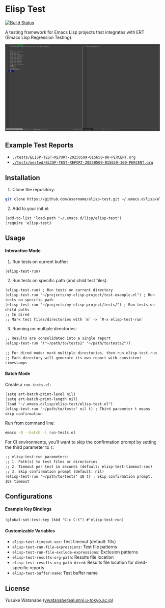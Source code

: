 <!-- ---
!-- Timestamp: 2025-05-07 14:01:29
!-- Author: ywatanabe
!-- File: /home/ywatanabe/.emacs.d/lisp/elisp-test/README.md
!-- --- -->

# Elisp Test

[![Build Status](https://github.com/ywatanabe1989/elisp-test/workflows/tests/badge.svg)](https://github.com/ywatanabe1989/elisp-test/actions)

A testing framework for Emacs Lisp projects that integrates with ERT (Emacs Lisp Regression Testing).

![Demo GIF](./docs/emacs-gif-screenshot-2025-03-05-09:13:39.gif)

## Example Test Reports
- [`./tests/ELISP-TEST-REPORT-20250509-015650-98-PERCENT.org`](./tests/ELISP-TEST-REPORT-20250509-015650-98-PERCENT.org)
- [`./tests/nested/ELISP-TEST-REPORT-20250509-015650-100-PERCENT.org`](./tests/nested/ELISP-TEST-REPORT-20250509-015650-100-PERCENT.org)

## Installation
1. Clone the repository:
```bash
git clone https://github.com/username/elisp-test.git ~/.emacs.d/lisp/elisp-test
```

2. Add to your init.el:
```elisp
(add-to-list 'load-path "~/.emacs.d/lisp/elisp-test")
(require 'elisp-test)
```

## Usage
#### Interactive Mode
1. Run tests on current buffer:
```elisp
(elisp-test-run)
```

2. Run tests on specific path (and child test files):
```elisp
(elisp-test-run) ; Run tests on current directory
(elisp-test-run "~/projects/my-elisp-project/test-example.el") ; Run tests on specific path
(elisp-test-run "~/projects/my-elisp-project/tests/") ; Run tests on child paths
;; In dired
;; Mark test files/directories with `m` -> `M-x elisp-test-run`
```

3. Running on multiple directories:
```elisp
;; Results are consolidated into a single report
(elisp-test-run '("~/path/to/tests1" "~/path/to/tests2"))

;; For dired mode: mark multiple directories, then run elisp-test-run
;; Each directory will generate its own report with consistent timestamps
```

#### Batch Mode
Create a `run-tests.el`:
```elisp
(setq ert-batch-print-level nil)
(setq ert-batch-print-length nil)
(load "~/.emacs.d/lisp/elisp-test/elisp-test.el")
(elisp-test-run "~/path/to/tests" nil t) ; Third parameter t means skip confirmation
```

Run from command line:
```bash
emacs -Q --batch -l run-tests.el
```

For CI environments, you'll want to skip the confirmation prompt by setting the third parameter to `t`:
```elisp
;; elisp-test-run parameters:
;; 1. Path(s) to test files or directories
;; 2. Timeout per test in seconds (default: elisp-test-timeout-sec)
;; 3. Skip confirmation prompt (default: nil)
(elisp-test-run "~/path/to/tests" 10 t) ; Skip confirmation prompt, 10s timeout
```

## Configurations
#### Example Key Bindings
``` elisp
(global-set-test-key (kbd "C-c C-t") #'elisp-test-run)
```

#### Customizable Variables
- `elisp-test-timeout-sec`: Test timeout (default: 10s)
- `elisp-test-run-file-expressions`: Test file patterns
- `elisp-test-run-file-exclude-expressions`: Exclusion patterns
- `elisp-test-results-org-path`: Results file location
- `elisp-test-results-org-path-dired`: Results file location for dired-specific reports
- `elisp-test-buffer-name`: Test buffer name

## License
Yusuke Watanabe (ywatanabe@alumni.u-tokyo.ac.jp)

<!-- EOF -->